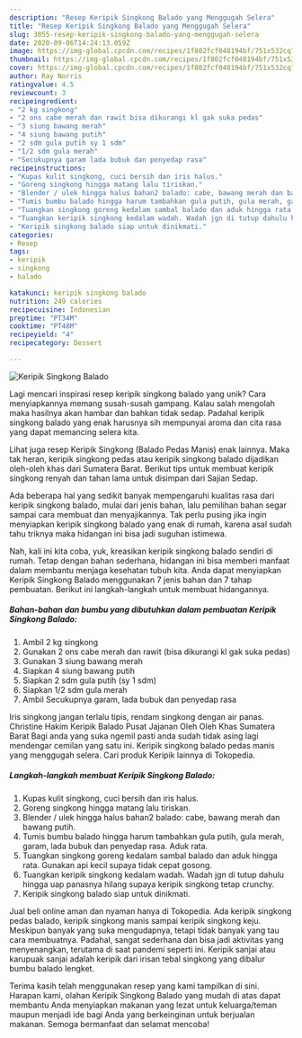 ```yaml
---
description: "Resep Keripik Singkong Balado yang Menggugah Selera"
title: "Resep Keripik Singkong Balado yang Menggugah Selera"
slug: 3055-resep-keripik-singkong-balado-yang-menggugah-selera
date: 2020-09-06T14:24:13.059Z
image: https://img-global.cpcdn.com/recipes/1f802fcf048194bf/751x532cq70/keripik-singkong-balado-foto-resep-utama.jpg
thumbnail: https://img-global.cpcdn.com/recipes/1f802fcf048194bf/751x532cq70/keripik-singkong-balado-foto-resep-utama.jpg
cover: https://img-global.cpcdn.com/recipes/1f802fcf048194bf/751x532cq70/keripik-singkong-balado-foto-resep-utama.jpg
author: Ray Norris
ratingvalue: 4.5
reviewcount: 3
recipeingredient:
- "2 kg singkong"
- "2 ons cabe merah dan rawit bisa dikurangi kl gak suka pedas"
- "3 siung bawang merah"
- "4 siung bawang putih"
- "2 sdm gula putih sy 1 sdm"
- "1/2 sdm gula merah"
- "Secukupnya garam lada bubuk dan penyedap rasa"
recipeinstructions:
- "Kupas kulit singkong, cuci bersih dan iris halus."
- "Goreng singkong hingga matang lalu tiriskan."
- "Blender / ulek hingga halus bahan2 balado: cabe, bawang merah dan bawang putih."
- "Tumis bumbu balado hingga harum tambahkan gula putih, gula merah, garam, lada bubuk dan penyedap rasa. Aduk rata."
- "Tuangkan singkong goreng kedalam sambal balado dan aduk hingga rata. Gunakan api kecil supaya tidak cepat gosong."
- "Tuangkan keripik singkong kedalam wadah. Wadah jgn di tutup dahulu hingga uap panasnya hilang supaya keripik singkong tetap crunchy."
- "Keripik singkong balado siap untuk dinikmati."
categories:
- Resep
tags:
- keripik
- singkong
- balado

katakunci: keripik singkong balado 
nutrition: 249 calories
recipecuisine: Indonesian
preptime: "PT34M"
cooktime: "PT48M"
recipeyield: "4"
recipecategory: Dessert

---
```



![Keripik Singkong Balado](https://img-global.cpcdn.com/recipes/1f802fcf048194bf/751x532cq70/keripik-singkong-balado-foto-resep-utama.jpg)

Lagi mencari inspirasi resep keripik singkong balado yang unik? Cara menyiapkannya memang susah-susah gampang. Kalau salah mengolah maka hasilnya akan hambar dan bahkan tidak sedap. Padahal keripik singkong balado yang enak harusnya sih mempunyai aroma dan cita rasa yang dapat memancing selera kita.

Lihat juga resep Keripik Singkong (Balado Pedas Manis) enak lainnya. Maka tak heran, keripik singkong pedas atau keripik singkong balado dijadikan oleh-oleh khas dari Sumatera Barat. Berikut tips untuk membuat keripik singkong renyah dan tahan lama untuk disimpan dari Sajian Sedap.

Ada beberapa hal yang sedikit banyak mempengaruhi kualitas rasa dari keripik singkong balado, mulai dari jenis bahan, lalu pemilihan bahan segar sampai cara membuat dan menyajikannya. Tak perlu pusing jika ingin menyiapkan keripik singkong balado yang enak di rumah, karena asal sudah tahu triknya maka hidangan ini bisa jadi suguhan istimewa.


Nah, kali ini kita coba, yuk, kreasikan keripik singkong balado sendiri di rumah. Tetap dengan bahan sederhana, hidangan ini bisa memberi manfaat dalam membantu menjaga kesehatan tubuh kita. Anda dapat menyiapkan Keripik Singkong Balado menggunakan 7 jenis bahan dan 7 tahap pembuatan. Berikut ini langkah-langkah untuk membuat hidangannya.

<!--inarticleads1-->

##### Bahan-bahan dan bumbu yang dibutuhkan dalam pembuatan Keripik Singkong Balado:

1. Ambil 2 kg singkong
1. Gunakan 2 ons cabe merah dan rawit (bisa dikurangi kl gak suka pedas)
1. Gunakan 3 siung bawang merah
1. Siapkan 4 siung bawang putih
1. Siapkan 2 sdm gula putih (sy 1 sdm)
1. Siapkan 1/2 sdm gula merah
1. Ambil Secukupnya garam, lada bubuk dan penyedap rasa


Iris singkong jangan terlalu tipis, rendam singkong dengan air panas. Christine Hakim Keripik Balado Pusat Jajanan Oleh Oleh Khas Sumatera Barat Bagi anda yang suka ngemil pasti anda sudah tidak asing lagi mendengar cemilan yang satu ini. Keripik singkong balado pedas manis yang menggugah selera. Cari produk Keripik lainnya di Tokopedia. 

<!--inarticleads2-->

##### Langkah-langkah membuat Keripik Singkong Balado:

1. Kupas kulit singkong, cuci bersih dan iris halus.
1. Goreng singkong hingga matang lalu tiriskan.
1. Blender / ulek hingga halus bahan2 balado: cabe, bawang merah dan bawang putih.
1. Tumis bumbu balado hingga harum tambahkan gula putih, gula merah, garam, lada bubuk dan penyedap rasa. Aduk rata.
1. Tuangkan singkong goreng kedalam sambal balado dan aduk hingga rata. Gunakan api kecil supaya tidak cepat gosong.
1. Tuangkan keripik singkong kedalam wadah. Wadah jgn di tutup dahulu hingga uap panasnya hilang supaya keripik singkong tetap crunchy.
1. Keripik singkong balado siap untuk dinikmati.


Jual beli online aman dan nyaman hanya di Tokopedia. Ada keripik singkong pedas balado, keripik singkong manis sampai keripik singkong keju. Meskipun banyak yang suka mengudapnya, tetapi tidak banyak yang tau cara membuatnya. Padahal, sangat sederhana dan bisa jadi aktivitas yang menyenangkan, terutama di saat pandemi seperti ini. Keripik sanjai atau karupuak sanjai adalah keripik dari irisan tebal singkong yang dibalur bumbu balado lengket. 

Terima kasih telah menggunakan resep yang kami tampilkan di sini. Harapan kami, olahan Keripik Singkong Balado yang mudah di atas dapat membantu Anda menyiapkan makanan yang lezat untuk keluarga/teman maupun menjadi ide bagi Anda yang berkeinginan untuk berjualan makanan. Semoga bermanfaat dan selamat mencoba!
